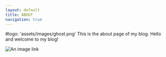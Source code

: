 ```yaml
---
layout: default
title: ABOUT
navigation: true
---
```

#logo: 'assets/images/ghost.png'
This is the about page of my blog.
Hello and welcome to my blog!

![An image link](/assets/images/screen1.png)
